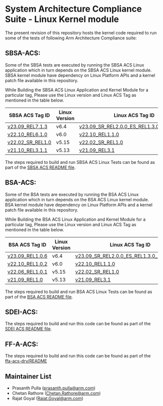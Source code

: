 
# System Architecture Compliance Suite - Linux Kernel module

The present revision of this repository hosts the kernel code required to run some of the tests of following Arm Architecture Compliance suite:

## SBSA-ACS:

Some of the SBSA tests are executed by running the SBSA ACS Linux application which in turn depends on the SBSA ACS Linux kernel module.
SBSA kernel module have dependency on Linux Platform APIs and a kernel patch file available in this repository.

While Building the SBSA ACS Linux Application and Kernel Module for a particular tag, Please use the Linux version and Linux ACS Tag as mentioned in the table below.

| SBSA ACS Tag ID | Linux Version |  Linux ACS Tag ID  |
|-----------------|---------------|--------------------|
|[v23.09_REL7.1.3](https://github.com/ARM-software/sbsa-acs/releases/tag/v23.09_REL7.1.3)   |     v6.4     | [v23.09_SR_REL2.0.0_ES_REL1.3.0_IR_REL2.1.0](https://gitlab.arm.com/linux-arm/linux-acs/-/tags/v23.09_SR_REL2.0.0_ES_REL1.3.0_IR_REL2.1.0) |
|[v22.10_REL6.1.0](https://github.com/ARM-software/sbsa-acs/releases/tag/v22.10_REL6.1.0)   |     v6.0     | [v22.10_REL1.1.0](https://gitlab.arm.com/linux-arm/linux-acs/-/tags/v22.10_REL1.1.0) |
|[v22.02_SR_REL1.0](https://github.com/ARM-software/sbsa-acs/releases/tag/v22.02_SR_REL1.0) |     v5.15    | [v22.02_SR_REL1.0](https://gitlab.arm.com/linux-arm/linux-acs/-/tags/v22.02_SR_REL1.0) |
|[v21.10_REL3.1.1](https://github.com/ARM-software/sbsa-acs/releases/tag/v21.10_REL3.1.1)   |     v5.13    | [v21.09_REL3.1](https://gitlab.arm.com/linux-arm/linux-acs/-/tags/v21.09_REL3.1) |

The steps required to build and run SBSA ACS Linux Tests can be found as part of the [SBSA ACS README file](https://github.com/ARM-software/sbsa-acs/blob/master/README.md).

## BSA-ACS:

Some of the BSA tests are executed by running the BSA ACS Linux application which in turn depends on the BSA ACS Linux kernel module.
BSA kernel module have dependency on Linux Platform APIs and a kernel patch file available in this repository.

While Building the BSA ACS Linux Application and Kernel Module for a particular tag, Please use the Linux version and Linux ACS Tag as mentioned in the table below.


| BSA ACS Tag ID | Linux Version |  Linux ACS Tag ID  |
|----------------|---------------|--------------------|
|[v23.09_REL1.0.6](https://github.com/ARM-software/bsa-acs/releases/tag/v23.09_REL1.0.6) |     v6.4     | [v23.09_SR_REL2.0.0_ES_REL1.3.0_IR_REL2.1.0](https://gitlab.arm.com/linux-arm/linux-acs/-/tags/v23.09_SR_REL2.0.0_ES_REL1.3.0_IR_REL2.1.0) |
|[v22.10_REL1.0.2](https://github.com/ARM-software/bsa-acs/releases/tag/v22.10_REL1.0.2) |     v6.0     | [v22.10_REL1.1.0](https://gitlab.arm.com/linux-arm/linux-acs/-/tags/v22.10_REL1.1.0) |
|[v22.06_REL1.0.1](https://github.com/ARM-software/bsa-acs/releases/tag/v22.06_REL1.0.1) |     v5.15    | [v22.02_SR_REL1.0](https://gitlab.arm.com/linux-arm/linux-acs/-/tags/v22.02_SR_REL1.0) |
|[v21.09_REL1.0](https://github.com/ARM-software/bsa-acs/releases/tag/v21.09_REL1.0)     |     v5.13    | [v21.09_REL3.1](https://gitlab.arm.com/linux-arm/linux-acs/-/tags/v21.09_REL3.1) |

The steps required to build and run BSA ACS Linux Tests can be found as part of the [BSA ACS README file](https://github.com/ARM-software/bsa-acs/blob/main/README.md).

## SDEI-ACS:

The steps required to build and run this code can be found as part of the [SDEI ACS README file](https://github.com/ARM-software/arm-enterprise-acs/tree/master/sdei#readme).

## FF-A-ACS:

The steps required to build and run this code can be found as part of the [ffa-acs-drv/README](./ffa-acs-drv/README.md)

## Maintainer List
- Prasanth Pulla (prasanth.pulla@arm.com)
- Chetan Rathore (Chetan.Rathore@arm.com)
- Rajat Goyal (Rajat.Goyal@arm.com)

